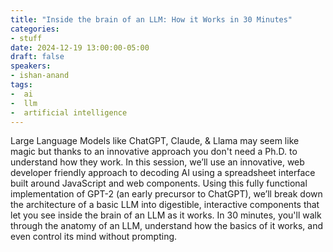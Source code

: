 ```yaml
---
title: "Inside the brain of an LLM: How it Works in 30 Minutes"
categories:
- stuff
date: 2024-12-19 13:00:00-05:00
draft: false
speakers:
- ishan-anand
tags:
-  ai
-  llm
-  artificial intelligence
---
```


Large Language Models like ChatGPT, Claude, & Llama may seem like magic but thanks to an innovative approach you don't need a Ph.D. to understand how they work. In this session, we’ll use an innovative, web developer friendly approach to decoding AI using a spreadsheet interface built around JavaScript and web components. Using this fully functional implementation of GPT-2 (an early precursor to ChatGPT), we’ll break down the architecture of a basic LLM into digestible, interactive components that let you see inside the brain of an LLM as it works. In 30 minutes, you'll walk through the anatomy of an LLM, understand how the basics of it works, and even control its mind without prompting.
